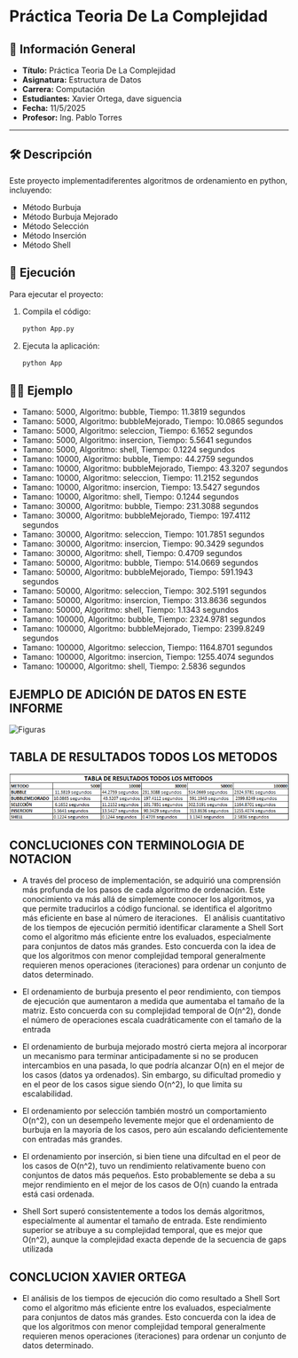 # Práctica Teoria De La Complejidad

## 📌 Información General

- **Título:** Práctica Teoria De La Complejidad
- **Asignatura:** Estructura de Datos
- **Carrera:** Computación
- **Estudiantes:** Xavier Ortega, dave siguencia
- **Fecha:** 11/5/2025
- **Profesor:** Ing. Pablo Torres

---

## 🛠️ Descripción

Este proyecto implementadiferentes algoritmos de ordenamiento en python, incluyendo:
- Método Burbuja
- Método Burbuja Mejorado
- Método Selección
- Método Inserción
- Método Shell

## 🚀 Ejecución

Para ejecutar el proyecto:

1. Compila el código:
    ```bash
    python App.py
    ```
2. Ejecuta la aplicación:
    ```bash
    python App
    ```

## 🧑‍💻 Ejemplo

- Tamano: 5000, Algoritmo: bubble, Tiempo: 11.3819 segundos
- Tamano: 5000, Algoritmo: bubbleMejorado, Tiempo: 10.0865 segundos
- Tamano: 5000, Algoritmo: seleccion, Tiempo: 6.1652 segundos
- Tamano: 5000, Algoritmo: insercion, Tiempo: 5.5641 segundos
- Tamano: 5000, Algoritmo: shell, Tiempo: 0.1224 segundos
- Tamano: 10000, Algoritmo: bubble, Tiempo: 44.2759 segundos
- Tamano: 10000, Algoritmo: bubbleMejorado, Tiempo: 43.3207 segundos
- Tamano: 10000, Algoritmo: seleccion, Tiempo: 11.2152 segundos
- Tamano: 10000, Algoritmo: insercion, Tiempo: 13.5427 segundos
- Tamano: 10000, Algoritmo: shell, Tiempo: 0.1244 segundos
- Tamano: 30000, Algoritmo: bubble, Tiempo: 231.3088 segundos
- Tamano: 30000, Algoritmo: bubbleMejorado, Tiempo: 197.4112 segundos
- Tamano: 30000, Algoritmo: seleccion, Tiempo: 101.7851 segundos
- Tamano: 30000, Algoritmo: insercion, Tiempo: 90.3429 segundos
- Tamano: 30000, Algoritmo: shell, Tiempo: 0.4709 segundos
- Tamano: 50000, Algoritmo: bubble, Tiempo: 514.0669 segundos
- Tamano: 50000, Algoritmo: bubbleMejorado, Tiempo: 591.1943 segundos
- Tamano: 50000, Algoritmo: seleccion, Tiempo: 302.5191 segundos
- Tamano: 50000, Algoritmo: insercion, Tiempo: 313.8636 segundos
- Tamano: 50000, Algoritmo: shell, Tiempo: 1.1343 segundos
- Tamano: 100000, Algoritmo: bubble, Tiempo: 2324.9781 segundos
- Tamano: 100000, Algoritmo: bubbleMejorado, Tiempo: 2399.8249 segundos
- Tamano: 100000, Algoritmo: seleccion, Tiempo: 1164.8701 segundos
- Tamano: 100000, Algoritmo: insercion, Tiempo: 1255.4074 segundos
- Tamano: 100000, Algoritmo: shell, Tiempo: 2.5836 segundos

## EJEMPLO DE ADICIÓN DE DATOS EN ESTE INFORME

![Figuras](figuras.png)

## TABLA DE RESULTADOS TODOS LOS METODOS 
![alt text](image.png)
##  CONCLUCIONES CON TERMINOLOGIA DE NOTACION 

- A través del proceso de implementación, se adquirió una comprensión más profunda de los pasos de cada algoritmo de ordenación. Este conocimiento va más allá de simplemente conocer los algoritmos, ya que permite traducirlos a código funcional.
se identifica el algoritmo más eficiente en base al número de iteraciones.    
El análisis cuantitativo de los tiempos de ejecución permitió identificar claramente a Shell Sort como el algoritmo más eficiente entre los evaluados, especialmente para conjuntos de datos más grandes. Esto concuerda con la idea de que los algoritmos con menor complejidad temporal generalmente requieren menos operaciones (iteraciones) para ordenar un conjunto de datos determinado.

 - El ordenamiento de burbuja presento el peor rendimiento, con tiempos de ejecución que aumentaron a medida que aumentaba el tamaño de la matriz. Esto concuerda con su complejidad temporal de O(n^2), donde el número de operaciones escala cuadráticamente con el tamaño de la entrada

 - El ordenamiento de burbuja mejorado mostró cierta mejora al incorporar un mecanismo para terminar anticipadamente si no se producen intercambios en una pasada, lo que podría alcanzar O(n) en el mejor de los casos (datos ya ordenados). Sin embargo, su dificultad promedio y en el peor de los casos sigue siendo O(n^2), lo que limita su escalabilidad.

 - El ordenamiento por selección también mostró un comportamiento O(n^2), con un desempeño levemente mejor que el ordenamiento de burbuja en la mayoría de los casos, pero aún escalando deficientemente con entradas más grandes.

 - El ordenamiento por inserción, si bien tiene una difcultad en el peor de los casos de O(n^2), tuvo un rendimiento relativamente bueno con conjuntos de datos más pequeños. Esto probablemente se deba a su mejor rendimiento en el mejor de los casos de O(n) cuando la entrada está casi ordenada.

 - Shell Sort superó consistentemente a todos los demás algoritmos, especialmente al aumentar el tamaño de entrada. Este rendimiento superior se atribuye a su complejidad temporal, que es mejor que O(n^2), aunque la complejidad exacta depende de la secuencia de gaps utilizada

##  CONCLUCION XAVIER ORTEGA

 - El análisis de los tiempos de ejecución dio como resultado a Shell Sort como el algoritmo más eficiente entre los evaluados, especialmente para conjuntos de datos más grandes. Esto concuerda con la idea de que los algoritmos con menor complejidad temporal generalmente requieren menos operaciones (iteraciones) para ordenar un conjunto de datos determinado.
